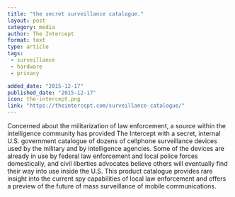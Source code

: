 ```yaml
---
title: "the secret surveillance catalogue."
layout: post
category: media
author: The Intercept
format: text
type: article
tags: 
 - surveillance
 - hardware
 - privacy

added_date: "2015-12-17"
published_date: "2015-12-17"
icon: the-intercept.png
link: "https://theintercept.com/surveillance-catalogue/"
---
```


Concerned about the militarization of law enforcement, a source within the intelligence community has provided The Intercept with a secret, internal U.S. government catalogue of dozens of cellphone surveillance devices used by the military and by intelligence agencies. Some of the devices are already in use by federal law enforcement and local police forces domestically, and civil liberties advocates believe others will eventually find their way into use inside the U.S. This product catalogue provides rare insight into the current spy capabilities of local law enforcement and offers a preview of the future of mass surveillance of mobile communications.  

